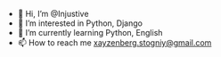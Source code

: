 - 👋 Hi, I’m @Injustive
- 👀 I’m interested in Python, Django
- 🌱 I’m currently learning Python, English
- 📫 How to reach me xayzenberg.stogniy@gmail.com
<!---
Injustive/Injustive is a ✨ special ✨ repository because its `README.md` (this file) appears on your GitHub profile.
You can click the Preview link to take a look at your changes.
--->
